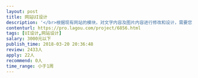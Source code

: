 ```yaml
---                
layout: post       
title: 网站UI设计           
description: '</br>根据现有网站的模块，对文字内容及图片内容进行修改和设计，需要您对色彩敏感，内心细腻。项目描述：</br>1、对网页的内容修改，编辑</br>2、对官网首页进行编辑，修改</br>3、需要您有较强的PS和网站设计能力，对颜色敏感</br>4、略懂程序和部署最佳</br>5、需要交互效果设计</br>'     
contenturl: https://pro.lagou.com/project/6856.html      
tags: [UI设计,网站设计]            
salary: 3000元以下          
publish_time: 2018-03-20 20:36:48         
review: 2433人                   
apply: 22人                   
recommend: 0人                   
time_range: 小于1周              
---                 
```

